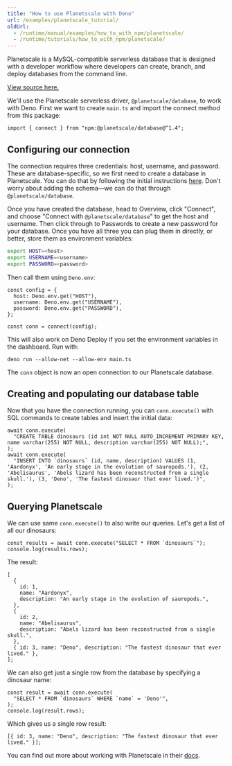 ```yaml
---
title: "How to use Planetscale with Deno"
url: /examples/planetscale_tutorial/
oldUrl:
  - /runtime/manual/examples/how_to_with_npm/planetscale/
  - /runtime/tutorials/how_to_with_npm/planetscale/
---
```


Planetscale is a MySQL-compatible serverless database that is designed with a
developer workflow where developers can create, branch, and deploy databases
from the command line.

[View source here.](https://github.com/denoland/examples/tree/main/with-planetscale)

We'll use the Planetscale serverless driver, `@planetscale/database`, to work
with Deno. First we want to create `main.ts` and import the connect method from
this package:

```tsx
import { connect } from "npm:@planetscale/database@^1.4";
```

## Configuring our connection

The connection requires three credentials: host, username, and password. These
are database-specific, so we first need to create a database in Planetscale. You
can do that by following the initial instructions
[here](https://planetscale.com/docs/tutorials/planetscale-quick-start-guide).
Don't worry about adding the schema—we can do that through
`@planetscale/database`.

Once you have created the database, head to Overview, click "Connect", and
choose "Connect with `@planetscale/database`" to get the host and username. Then
click through to Passwords to create a new password for your database. Once you
have all three you can plug them in directly, or better, store them as
environment variables:

```bash
export HOST=<host>
export USERNAME=<username>
export PASSWORD=<password>
```

Then call them using `Deno.env`:

```tsx
const config = {
  host: Deno.env.get("HOST"),
  username: Deno.env.get("USERNAME"),
  password: Deno.env.get("PASSWORD"),
};

const conn = connect(config);
```

This will also work on Deno Deploy if you set the environment variables in the
dashboard. Run with:

```shell
deno run --allow-net --allow-env main.ts
```

The `conn` object is now an open connection to our Planetscale database.

## Creating and populating our database table

Now that you have the connection running, you can `conn.execute()` with SQL
commands to create tables and insert the initial data:

```tsx
await conn.execute(
  "CREATE TABLE dinosaurs (id int NOT NULL AUTO_INCREMENT PRIMARY KEY, name varchar(255) NOT NULL, description varchar(255) NOT NULL);",
);
await conn.execute(
  "INSERT INTO `dinosaurs` (id, name, description) VALUES (1, 'Aardonyx', 'An early stage in the evolution of sauropods.'), (2, 'Abelisaurus', 'Abels lizard has been reconstructed from a single skull.'), (3, 'Deno', 'The fastest dinosaur that ever lived.')",
);
```

## Querying Planetscale

We can use same `conn.execute()` to also write our queries. Let's get a list of
all our dinosaurs:

```tsx
const results = await conn.execute("SELECT * FROM `dinosaurs`");
console.log(results.rows);
```

The result:

```tsx
[
  {
    id: 1,
    name: "Aardonyx",
    description: "An early stage in the evolution of sauropods.",
  },
  {
    id: 2,
    name: "Abelisaurus",
    description: "Abels lizard has been reconstructed from a single skull.",
  },
  { id: 3, name: "Deno", description: "The fastest dinosaur that ever lived." },
];
```

We can also get just a single row from the database by specifying a dinosaur
name:

```tsx
const result = await conn.execute(
  "SELECT * FROM `dinosaurs` WHERE `name` = 'Deno'",
);
console.log(result.rows);
```

Which gives us a single row result:

```tsx
[{ id: 3, name: "Deno", description: "The fastest dinosaur that ever lived." }];
```

You can find out more about working with Planetscale in their
[docs](https://planetscale.com/docs).
